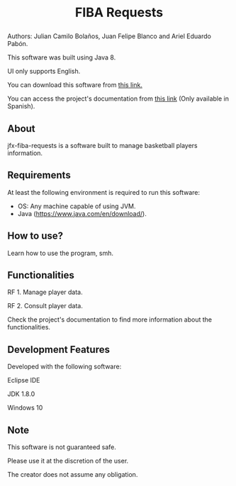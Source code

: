 <h1>
    <p align="center">
        <br>
        FIBA Requests
    </p>
</h1>

Authors: Julian Camilo Bolaños, Juan Felipe Blanco and Ariel Eduardo Pabón.

This software was built using Java 8.

UI only supports English.

You can download this software from [this link.](https://github.com/lyca22/jfx-fiba-requests)

You can access the project's documentation from [this link](https://github.com/lyca22/jfx-fiba-requests/raw/master/docs/Documentation%20Fiba%20Requests.pdf) (Only available in Spanish).

## **About**
jfx-fiba-requests is a software built to manage basketball players information.

## **Requirements**
At least the following environment is required to run this software:

 * OS: Any machine capable of using JVM.
 * Java (https://www.java.com/en/download/).

## **How to use?**
Learn how to use the program, smh.

## **Functionalities**
RF 1. Manage player data.

RF 2. Consult player data.

Check the project's documentation to find more information about the functionalities.

## **Development Features**
Developed with the following software:

Eclipse IDE

JDK 1.8.0

Windows 10

## **Note**
This software is not guaranteed safe.

Please use it at the discretion of the user.

The creator does not assume any obligation.